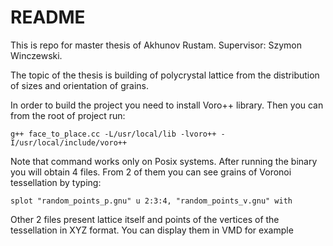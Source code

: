 # README #

This is repo for master thesis of Akhunov Rustam. Supervisor: Szymon Winczewski.

The topic of the thesis is building of polycrystal lattice from the distribution of sizes and orientation of grains.

In order to build the project you need to install Voro++ library. Then you can from the root of project run:
	
	g++ face_to_place.cc -L/usr/local/lib -lvoro++ -I/usr/local/include/voro++

Note that command works only on Posix systems.
After running the binary you will obtain 4 files. From 2 of them you can see grains of Voronoi tessellation by typing: 

	splot "random_points_p.gnu" u 2:3:4, "random_points_v.gnu" with 
	
	
Other 2 files present lattice itself and points of the vertices of the tessellation in XYZ format. 
You can display them in VMD for example